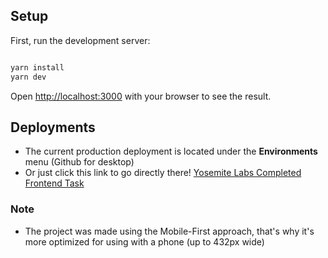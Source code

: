 ## Setup

First, run the development server:

```bash

yarn install
yarn dev

```

Open [http://localhost:3000](http://localhost:3000) with your browser to see the result.

## Deployments

- The current production deployment is located under the **Environments** menu (Github for desktop)
- Or just click this link to go directly there! [Yosemite Labs Completed Frontend Task](https://ys-labs-frontend-task.vercel.app/)

### Note

- The project was made using the Mobile-First approach, that's why it's more optimized for using with a phone (up to 432px wide)
